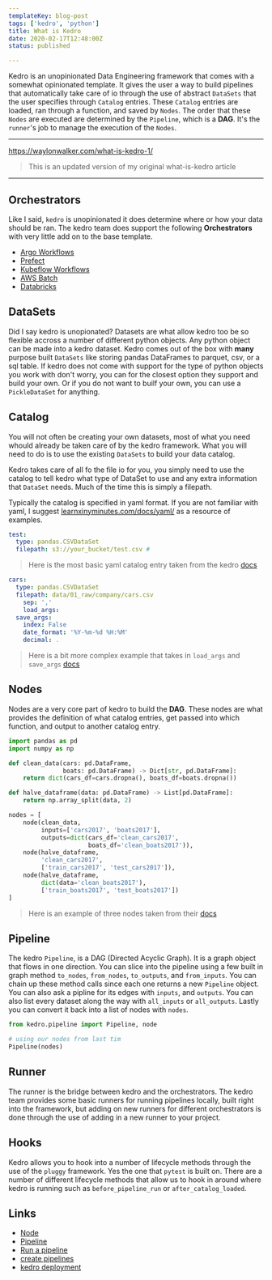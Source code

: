 ```yaml
---
templateKey: blog-post
tags: ['kedro', 'python']
title: What is Kedro
date: 2020-02-17T12:48:00Z
status: published

---
```


Kedro is an unopinionated Data Engineering framework that comes with a somewhat
opinionated template. It gives the user a way to build pipelines that
automatically take care of io through the use of abstract `DataSets` that the
user specifies through `Catalog` entries.  These `Catalog` entries are loaded,
ran through a function, and saved by `Nodes`.  The order that these `Nodes` are
executed are determined by the `Pipeline`, which is a  **DAG**.  It's the
`runner`'s job to manage the execution of the `Nodes`.

---

https://waylonwalker.com/what-is-kedro-1/

> This is an updated version of my original what-is-kedro article

---

## Orchestrators

Like I said, `kedro` is unopinionated it does determine where or how your data
should be ran.  The kedro team does support the following **Orchestrators**
with very little add on to the base template.

* [Argo Workflows](https://kedro.readthedocs.io/en/stable/10_deployment/04_argo.html)
* [Prefect](https://kedro.readthedocs.io/en/stable/10_deployment/05_prefect.html)
* [Kubeflow Workflows](https://kedro.readthedocs.io/en/stable/10_deployment/06_kubeflow.html)
* [AWS Batch](https://kedro.readthedocs.io/en/stable/10_deployment/07_aws_batch.html)
* [Databricks](https://kedro.readthedocs.io/en/stable/10_deployment/08_databricks.html)

## DataSets

Did I say kedro is unopionated?  Datasets are what allow kedro too be so
flexible accross a number of different python objects.  Any python object can
be made into a kedro dataset.  Kedro comes out of the box with **many** purpose built
`DataSets` like storing pandas DataFrames to parquet, csv, or a sql table.  If
kedro does not come with support for the type of python objects you work with
don't worry, you can for the closest option they support and build your own.
Or if you do not want to builf your own, you can use a `PickleDataSet` for
anything.


## Catalog

You will not often be creating your own datasets, most of what you need whould
already be taken care of by the kedro framework.  What you will need to do is
to use the existing `DataSets` to build your data catalog.

Kedro takes care of all fo the file io for you, you simply need to use the
catalog to tell kedro what type of DataSet to use and any extra information
that `DataSet` needs.  Much of the time this is simply a filepath.

Typically the catalog is specified in yaml format.  If you are not familiar
with yaml, I suggest
[learnxinyminutes.com/docs/yaml/](https://learnxinyminutes.com/docs/yaml/) as a
resource of examples.

``` yaml
test:
  type: pandas.CSVDataSet
  filepath: s3://your_bucket/test.csv #
```

> Here is the most basic yaml catalog entry taken from the kedro
> [docs](https://kedro.readthedocs.io/en/stable/05_data/01_data_catalog.html?highlight=catalog)

``` yaml
cars:
  type: pandas.CSVDataSet
  filepath: data/01_raw/company/cars.csv
    sep: ','
    load_args:
  save_args:
    index: False
    date_format: '%Y-%m-%d %H:%M'
    decimal: .
```

> Here is a bit more complex example that takes in `load_args` and `save_args`
> [docs](https://kedro.readthedocs.io/en/stable/05_data/01_data_catalog.html?highlight=catalog)


## Nodes

Nodes are a very core part of kedro to build the **DAG**.  These nodes are what
provides the definition of what catalog entries, get passed into which
function, and output to another catalog entry.  

``` python
import pandas as pd
import numpy as np

def clean_data(cars: pd.DataFrame,
               boats: pd.DataFrame) -> Dict[str, pd.DataFrame]:
    return dict(cars_df=cars.dropna(), boats_df=boats.dropna())

def halve_dataframe(data: pd.DataFrame) -> List[pd.DataFrame]:
    return np.array_split(data, 2)

nodes = [
    node(clean_data,
         inputs=['cars2017', 'boats2017'],
         outputs=dict(cars_df='clean_cars2017',
                      boats_df='clean_boats2017')),
    node(halve_dataframe,
         'clean_cars2017',
         ['train_cars2017', 'test_cars2017']),
    node(halve_dataframe,
         dict(data='clean_boats2017'),
         ['train_boats2017', 'test_boats2017'])
]
```

> Here is an example of three nodes taken from their
> [docs](https://kedro.readthedocs.io/en/stable/kedro.pipeline.node.html?highlight=node)

## Pipeline

The kedro `Pipeline`, is a DAG (Directed Acyclic Graph).  It is a graph object
that flows in one direction.  You can slice into the pipeline using a few built
in graph method `to_nodes`, `from_nodes`, `to_outputs`, and `from_inputs`.  You
can chain up these method calls since each one returns a new `Pipeline` object.
You can also ask a pipline for its edges with `inputs`, and `outputs`.  You can
also list every dataset along the way with `all_inputs` or `all_outputs`.
Lastly you can convert it back into a list of nodes with `nodes`.

``` python
from kedro.pipeline import Pipeline, node

# using our nodes from last tim
Pipeline(nodes)
```

## Runner

The runner is the bridge between kedro and the orchestrators.  The kedro team
provides some basic runners for running pipelines locally, built right into the
framework, but adding on new runners for different orchestrators is done
through the use of adding in a new runner to your project.

## Hooks

Kedro allows you to hook into a number of lifecycle methods through the use of
the `pluggy` framework.  Yes the one that `pytest` is built on.  There are a
number of different lifecycle methods that allow us to hook in around where
kedro is running such as `before_pipeline_run` or `after_catalog_loaded`.

## Links

* [Node](https://kedro.readthedocs.io/en/stable/kedro.pipeline.node.html)
* [Pipeline](https://kedro.readthedocs.io/en/stable/kedro.pipeline.Pipeline.html#kedro.pipeline.Pipeline)
* [Run a pipeline](https://kedro.readthedocs.io/en/stable/06_nodes_and_pipelines/04_run_a_pipeline.html)
* [create pipelines](https://kedro.readthedocs.io/en/stable/03_tutorial/04_create_pipelines.html)
* [kedro deployment](https://kedro.readthedocs.io/en/stable/10_deployment/01_deployment_guide.html)

